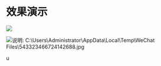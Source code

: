# 效果演示

![](file:///C:\Users\Administrator\AppData\Local\Temp\msohtmlclip1\01\clip_image004.jpg)

![](file:///C:\Users\Administrator\AppData\Local\Temp\msohtmlclip1\01\clip_image006.jpg "说明: C:\Users\Administrator\AppData\Local\Temp\WeChat Files\543323466724142688.jpg")

u


